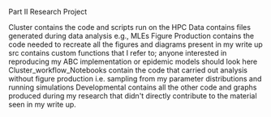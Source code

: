 Part II Research Project

Cluster contains the code and scripts run on the HPC
Data contains files generated during data analysis e.g., MLEs
Figure Production contains the code needed to recreate all the figures and diagrams present in my write up
src contains custom functions that I refer to; anyone interested in reproducing my ABC implementation or epidemic models should look here
Cluster_workflow_Notebooks contain the code that carried out analysis without figure production i.e. sampling from my parameter distributions and running simulations
Developmental contains all the other code and graphs produced during my research that didn't directly contribute to the material seen in my write up.

